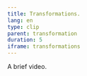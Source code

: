 ```yaml
---
title: Transformations.
lang: en
type: clip
parent: transformation
duration: 5
iframe: transformations
---
```

A brief video.

<!-- more -->
